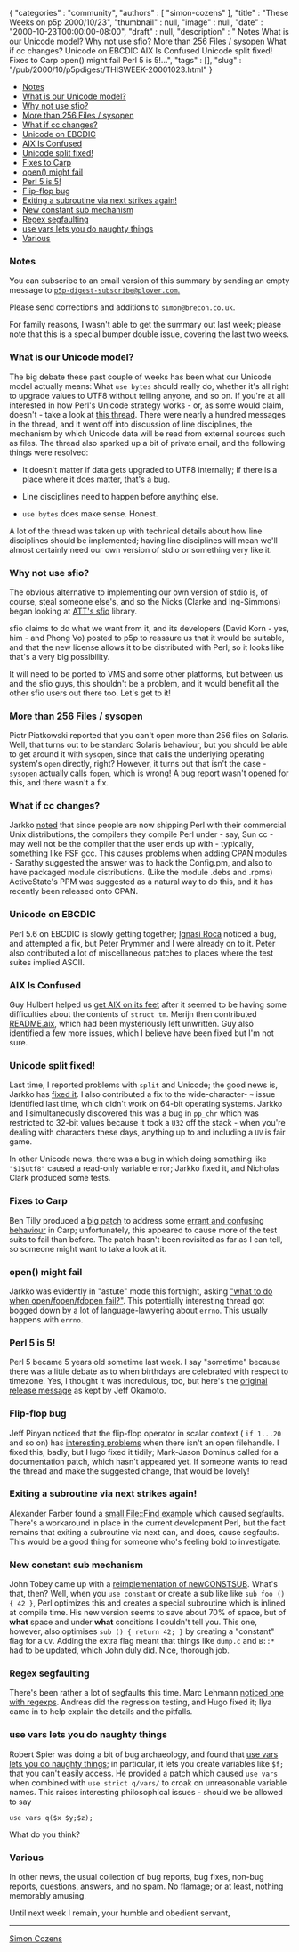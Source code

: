 {
   "categories" : "community",
   "authors" : [
      "simon-cozens"
   ],
   "title" : "These Weeks on p5p 2000/10/23",
   "thumbnail" : null,
   "image" : null,
   "date" : "2000-10-23T00:00:00-08:00",
   "draft" : null,
   "description" : " Notes What is our Unicode model? Why not use sfio? More than 256 Files / sysopen What if cc changes? Unicode on EBCDIC AIX Is Confused Unicode split fixed! Fixes to Carp open() might fail Perl 5 is 5!...",
   "tags" : [],
   "slug" : "/pub/2000/10/p5pdigest/THISWEEK-20001023.html"
}



-   [Notes](#Notes)
-   [What is our Unicode model?](#What_is_our_Unicode_model)
-   [Why not use sfio?](#Why_not_use_sfio)
-   [More than 256 Files / sysopen](#More_than_256_Files__sysopen)
-   [What if cc changes?](#What_if_cc_changes)
-   [Unicode on EBCDIC](#Unicode_on_EBCDIC)
-   [AIX Is Confused](#AIX_Is_Confused)
-   [Unicode split fixed!](#Unicode_split_fixed)
-   [Fixes to Carp](#Fixes_to_Carp)
-   [open() might fail](#open_might_fail)
-   [Perl 5 is 5!](#Perl_5_is_5)
-   [Flip-flop bug](#Flip_flop_bug)
-   [Exiting a subroutine via next strikes again!](#Exiting_a_subroutine_via_next_strikes_again)
-   [New constant sub mechanism](#New_constant_sub_mechanism)
-   [Regex segfaulting](#Regex_segfaulting)
-   [use vars lets you do naughty things](#use_vars_lets_you_do_naughty_things)
-   [Various](#Various)

### <span id="Notes">Notes</span>

You can subscribe to an email version of this summary by sending an empty message to [`p5p-digest-subscribe@plover.com`.](mailto:p5p-digest-subscribe@plover.com)

Please send corrections and additions to `simon@brecon.co.uk`.

For family reasons, I wasn't able to get the summary out last week; please note that this is a special bumper double issue, covering the last two weeks.

### <span id="What_is_our_Unicode_model">What is our Unicode model?</span>

The big debate these past couple of weeks has been what our Unicode model actually means: What `use bytes` should really do, whether it's all right to upgrade values to UTF8 without telling anyone, and so on. If you're at all interested in how Perl's Unicode strategy works - or, as some would claim, doesn't - take a look at [this thread](http://www.xray.mpe.mpg.de/mailing-lists/perl5-porters/2000-10/msg00261.html). There were nearly a hundred messages in the thread, and it went off into discussion of line disciplines, the mechanism by which Unicode data will be read from external sources such as files. The thread also sparked up a bit of private email, and the following things were resolved:

-   It doesn't matter if data gets upgraded to UTF8 internally; if there is a place where it does matter, that's a bug.

-   Line disciplines need to happen before anything else.

-   `use bytes` does make sense. Honest.

A lot of the thread was taken up with technical details about how line disciplines should be implemented; having line disciplines will mean we'll almost certainly need our own version of stdio or something very like it.

### <span id="Why_not_use_sfio">Why not use sfio?</span>

The obvious alternative to implementing our own version of stdio is, of course, steal someone else's, and so the Nicks (Clarke and Ing-Simmons) began looking at [ATT's sfio](http://www.research.att.com/sw/tools/sfio/) library.

sfio claims to do what we want from it, and its developers (David Korn - yes, him - and Phong Vo) posted to p5p to reassure us that it would be suitable, and that the new license allows it to be distributed with Perl; so it looks like that's a very big possibility.

It will need to be ported to VMS and some other platforms, but between us and the sfio guys, this shouldn't be a problem, and it would benefit all the other sfio users out there too. Let's get to it!

### <span id="More_than_256_Files__sysopen">More than 256 Files / sysopen</span>

Piotr Piatkowski reported that you can't open more than 256 files on Solaris. Well, that turns out to be standard Solaris behaviour, but you should be able to get around it with `sysopen`, since that calls the underlying operating system's `open` directly, right? However, it turns out that isn't the case - `sysopen` actually calls `fopen`, which is wrong! A bug report wasn't opened for this, and there wasn't a fix.

### <span id="What_if_cc_changes">What if cc changes?</span>

Jarkko [noted](http://www.xray.mpe.mpg.de/mailing-lists/perl5-porters/2000-10/msg00371.html) that since people are now shipping Perl with their commercial Unix distributions, the compilers they compile Perl under - say, Sun cc - may well not be the compiler that the user ends up with - typically, something like FSF gcc. This causes problems when adding CPAN modules - Sarathy suggested the answer was to hack the Config.pm, and also to have packaged module distributions. (Like the module .debs and .rpms) ActiveState's PPM was suggested as a natural way to do this, and it has recently been released onto CPAN.

### <span id="Unicode_on_EBCDIC">Unicode on EBCDIC</span>

Perl 5.6 on EBCDIC is slowly getting together; [Ignasi Roca](http://www.xray.mpe.mpg.de/mailing-lists/perl5-porters/2000-10/msg00400.html) noticed a bug, and attempted a fix, but Peter Prymmer and I were already on to it. Peter also contributed a lot of miscellaneous patches to places where the test suites implied ASCII.

### <span id="AIX_Is_Confused">AIX Is Confused</span>

Guy Hulbert helped us [get AIX on its feet](http://www.xray.mpe.mpg.de/mailing-lists/perl5-porters/2000-10/msg00575.html) after it seemed to be having some difficulties about the contents of `struct tm`. Merijn then contributed [README.aix](http://www.xray.mpe.mpg.de/mailing-lists/perl5-porters/2000-10/msg00642.html), which had been mysteriously left unwritten. Guy also identified a few more issues, which I believe have been fixed but I'm not sure.

### <span id="Unicode_split_fixed">Unicode split fixed!</span>

Last time, I reported problems with `split` and Unicode; the good news is, Jarkko has [fixed it](http://www.xray.mpe.mpg.de/mailing-lists/perl5-porters/2000-10/msg00612.html). I also contributed a fix to the wide-character- `~` issue identified last time, which didn't work on 64-bit operating systems. Jarkko and I simultaneously discovered this was a bug in `pp_chr` which was restricted to 32-bit values because it took a `U32` off the stack - when you're dealing with characters these days, anything up to and including a `UV` is fair game.

In other Unicode news, there was a bug in which doing something like `"$1$utf8"` caused a read-only variable error; Jarkko fixed it, and Nicholas Clark produced some tests.

### <span id="Fixes_to_Carp">Fixes to Carp</span>

Ben Tilly produced a [big patch](http://www.xray.mpe.mpg.de/mailing-lists/perl5-porters/2000-10/msg00617.html) to address some [errant and confusing behaviour](http://www.xray.mpe.mpg.de/mailing-lists/perl5-porters/2000-10/msg00605.html) in Carp; unfortunately, this appeared to cause more of the test suits to fail than before. The patch hasn't been revisited as far as I can tell, so someone might want to take a look at it.

### <span id="open_might_fail">open() might fail</span>

Jarkko was evidently in "astute" mode this fortnight, asking ["what to do when open/fopen/fdopen fail?"](http://www.xray.mpe.mpg.de/mailing-lists/perl5-porters/2000-10/msg00697.html). This potentially interesting thread got bogged down by a lot of language-lawyering about `errno`. This usually happens with `errno`.

### <span id="Perl_5_is_5">Perl 5 is 5!</span>

Perl 5 became 5 years old sometime last week. I say "sometime" because there was a little debate as to when birthdays are celebrated with respect to timezone. Yes, I thought it was incredulous, too, but here's the [original release message](http://www.xray.mpe.mpg.de/mailing-lists/perl5-porters/2000-10/msg00847.html) as kept by Jeff Okamoto.

### <span id="Flip_flop_bug">Flip-flop bug</span>

Jeff Pinyan noticed that the flip-flop operator in scalar context ( `if 1...20` and so on) has [interesting problems](http://www.xray.mpe.mpg.de/mailing-lists/perl5-porters/2000-10/msg00777.html) when there isn't an open filehandle. I fixed this, badly, but Hugo fixed it tidily; Mark-Jason Dominus called for a documentation patch, which hasn't appeared yet. If someone wants to read the thread and make the suggested change, that would be lovely!

### <span id="Exiting_a_subroutine_via_next_strikes_again">Exiting a subroutine via next strikes again!</span>

Alexander Farber found a [small File::Find example](http://www.xray.mpe.mpg.de/mailing-lists/perl5-porters/2000-10/msg00860.html) which caused segfaults. There's a workaround in place in the current development Perl, but the fact remains that exiting a subroutine via next can, and does, cause segfaults. This would be a good thing for someone who's feeling bold to investigate.

### <span id="New_constant_sub_mechanism">New constant sub mechanism</span>

John Tobey came up with a [reimplementation of newCONSTSUB](http://www.xray.mpe.mpg.de/mailing-lists/perl5-porters/2000-10/msg00939.html). What's that, then? Well, when you `use constant` or create a sub like like `sub foo () { 42 }`, Perl optimizes this and creates a special subroutine which is inlined at compile time. His new version seems to save about 70% of space, but of **what** space and under **what** conditions I couldn't tell you. This one, however, also optimises `sub () { return 42; }` by creating a "constant" flag for a `CV`. Adding the extra flag meant that things like `dump.c` and `B::*` had to be updated, which John duly did. Nice, thorough job.

### <span id="Regex_segfaulting">Regex segfaulting</span>

There's been rather a lot of segfaults this time. Marc Lehmann [noticed one with regexps](http://www.xray.mpe.mpg.de/mailing-lists/perl5-porters/2000-10/msg00931.html). Andreas did the regression testing, and Hugo fixed it; Ilya came in to help explain the details and the pitfalls.

### <span id="use_vars_lets_you_do_naughty_things">use vars lets you do naughty things</span>

Robert Spier was doing a bit of bug archaeology, and found that [use vars lets you do naughty things](http://www.xray.mpe.mpg.de/mailing-lists/perl5-porters/2000-10/msg00961.html); in particular, it lets you create variables like `$f;` that you can't easily access. He provided a patch which caused `use vars` when combined with `use strict q/vars/` to croak on unreasonable variable names. This raises interesting philosophical issues - should we be allowed to say

    use vars q($x $y;$z);

What do you think?

### <span id="Various">Various</span>

In other news, the usual collection of bug reports, bug fixes, non-bug reports, questions, answers, and no spam. No flamage; or at least, nothing memorably amusing.

Until next week I remain, your humble and obedient servant,

------------------------------------------------------------------------

[Simon Cozens](mailto:simon@brecon.co.uk)
